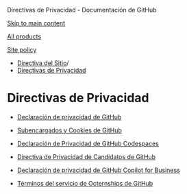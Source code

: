 Directivas de Privacidad - Documentación de GitHub

[Skip to main content](#main-content)

[All products](/es)

[Site policy](/site-policy)

* [Directiva del Sitio](/es/site-policy)/
* [Directivas de Privacidad](/es/site-policy/privacy-policies)

Directivas de Privacidad
==========

* [Declaración de privacidad de GitHub](/es/site-policy/privacy-policies/github-privacy-statement)

* [Subencargados y Cookies de GitHub](/es/site-policy/privacy-policies/github-subprocessors-and-cookies)

* [Declaración de Privacidad de GitHub Codespaces](/es/site-policy/privacy-policies/github-codespaces-privacy-statement)

* [Directiva de Privacidad de Candidatos de GitHub](/es/site-policy/privacy-policies/github-candidate-privacy-policy)

* [Declaración de privacidad de GitHub Copilot for Business](/es/site-policy/privacy-policies/github-copilot-for-business-privacy-statement)

* [Términos del servicio de Octernships de GitHub](/es/site-policy/privacy-policies/github-octernships-terms-of-service)
